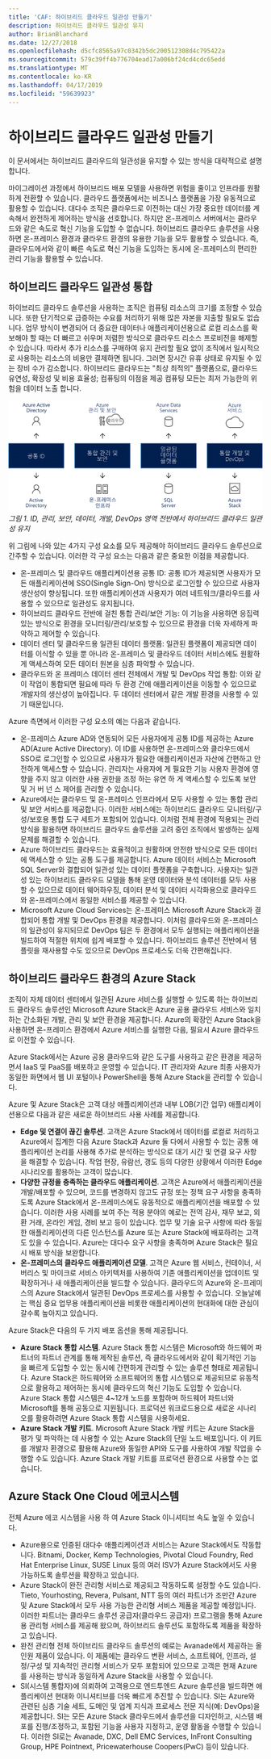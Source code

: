 ```yaml
---
title: 'CAF: 하이브리드 클라우드 일관성 만들기'
description: 하이브리드 클라우드 일관성 유지
author: BrianBlanchard
ms.date: 12/27/2018
ms.openlocfilehash: d5cfc8565a97c0342b5dc200512308d4c795422a
ms.sourcegitcommit: 579c39ff4b776704ead17a006bf24cd4cdc65edd
ms.translationtype: MT
ms.contentlocale: ko-KR
ms.lasthandoff: 04/17/2019
ms.locfileid: "59639923"
---
```

# <a name="create-hybrid-cloud-consistency"></a>하이브리드 클라우드 일관성 만들기

이 문서에서는 하이브리드 클라우드의 일관성을 유지할 수 있는 방식을 대략적으로 설명합니다.

마이그레이션 과정에서 하이브리드 배포 모델을 사용하면 위험을 줄이고 인프라를 원활하게 전환할 수 있습니다. 클라우드 플랫폼에서는 비즈니스 플랫폼을 가장 유동적으로 활용할 수 있습니다. 대다수 조직은 클라우드로 이전하는 대신 가장 중요한 데이터를 계속해서 완전하게 제어하는 방식을 선호합니다. 하지만 온-프레미스 서버에서는 클라우드와 같은 속도로 혁신 기능을 도입할 수 없습니다. 하이브리드 클라우드 솔루션을 사용하면 온-프레미스 환경과 클라우드 환경의 유용한 기능을 모두 활용할 수 있습니다. 즉, 클라우드에서와 같이 빠른 속도로 혁신 기능을 도입하는 동시에 온-프레미스의 편리한 관리 기능을 활용할 수 있습니다.

## <a name="integrate-hybrid-cloud-consistency"></a>하이브리드 클라우드 일관성 통합

하이브리드 클라우드 솔루션을 사용하는 조직은 컴퓨팅 리소스의 크기를 조정할 수 있습니다. 또한 단기적으로 급증하는 수요를 처리하기 위해 많은 자본을 지출할 필요도 없습니다. 업무 방식이 변경되어 더 중요한 데이터나 애플리케이션용으로 로컬 리소스를 확보해야 할 때는 더 빠르고 쉬우며 저렴한 방식으로 클라우드 리소스 프로비전을 해제할 수 있습니다. 따라서 추가 리소스를 구매하여 유지 관리할 필요 없이 조직에서 일시적으로 사용하는 리소스의 비용만 결제하면 됩니다. 그러면 장시간 유휴 상태로 유지될 수 있는 장비 수가 감소합니다. 하이브리드 클라우드는 "최상 최적의" 플랫폼으로, 클라우드 유연성, 확장성 및 비용 효율성; 컴퓨팅의 이점을 제공 컴퓨팅 모든는 최저 가능한의 위험을 데이터 노출 합니다.

![ID, 관리, 보안, 데이터, 개발, DevOps 영역 전반에서 하이브리드 클라우드 일관성 유지](../../_images/hybrid-consistency.png)
*그림 1. ID, 관리, 보안, 데이터, 개발, DevOps 영역 전반에서 하이브리드 클라우드 일관성 유지*

위 그림에 나와 있는 4가지 구성 요소를 모두 제공해야 하이브리드 클라우드 솔루션으로 간주할 수 있습니다. 이러한 각 구성 요소는 다음과 같은 중요한 이점을 제공합니다.

- 온-프레미스 및 클라우드 애플리케이션용 공통 ID: 공통 ID가 제공되면 사용자가 모든 애플리케이션에 SSO(Single Sign-On) 방식으로 로그인할 수 있으므로 사용자 생산성이 향상됩니다. 또한 애플리케이션과 사용자가 여러 네트워크/클라우드를 사용할 수 있으므로 일관성도 유지됩니다.
- 하이브리드 클라우드 전반에 걸친 통합 관리/보안 기능: 이 기능을 사용하면 응집력 있는 방식으로 환경을 모니터링/관리/보호할 수 있으므로 환경을 더욱 자세하게 파악하고 제어할 수 있습니다.
- 데이터 센터 및 클라우드용 일관된 데이터 플랫폼: 일관된 플랫폼이 제공되면 데이터를 이식할 수 있을 뿐 아니라 온-프레미스 및 클라우드 데이터 서비스에도 원활하게 액세스하여 모든 데이터 원본을 심층 파악할 수 있습니다.
- 클라우드와 온 프레미스 데이터 센터 전체에서 개발 및 DevOps 작업 통합: 이와 같이 작업이 통합되면 필요에 따라 두 환경 간에 애플리케이션을 이동할 수 있으므로 개발자의 생산성이 높아집니다. 두 데이터 센터에서 같은 개발 환경을 사용할 수 있기 때문입니다.
  
Azure 측면에서 이러한 구성 요소의 예는 다음과 같습니다.

- 온-프레미스 Azure AD와 연동되어 모든 사용자에게 공통 ID를 제공하는 Azure AD(Azure Active Directory). 이 ID를 사용하면 온-프레미스와 클라우드에서 SSO로 로그인할 수 있으므로 사용자가 필요한 애플리케이션과 자산에 간편하고 안전하게 액세스할 수 있습니다. 관리자는 사용자에 게 필요한 기능 사용자 환경에 영향을 주지 않고 이러한 사용 권한을 조정 하는 유연 하 게 액세스할 수 있도록 보안 및 거 버 넌 스 제어를 관리할 수 있습니다.
- Azure에서는 클라우드 및 온-프레미스 인프라에서 모두 사용할 수 있는 통합 관리 및 보안 서비스를 제공합니다. 이러한 서비스에는 하이브리드 클라우드 모니터링/구성/보호용 통합 도구 세트가 포함되어 있습니다. 이처럼 전체 환경에 적용되는 관리 방식을 활용하면 하이브리드 클라우드 솔루션을 고려 중인 조직에서 발생하는 실제 문제를 해결할 수 있습니다.
- Azure 하이브리드 클라우드는 효율적이고 원활하며 안전한 방식으로 모든 데이터에 액세스할 수 있는 공통 도구를 제공합니다. Azure 데이터 서비스는 Microsoft SQL Server와 결합되어 일관성 있는 데이터 플랫폼을 구축합니다. 사용자는 일관성 있는 하이브리드 클라우드 모델을 통해 운영 데이터와 분석 데이터를 모두 사용할 수 있으므로 데이터 웨어하우징, 데이터 분석 및 데이터 시각화용으로 클라우드와 온-프레미스에서 동일한 서비스를 제공할 수 있습니다.
- Microsoft Azure Cloud Services는 온-프레미스 Microsoft Azure Stack과 결합되어 통합 개발 및 DevOps 환경을 제공합니다. 이처럼 클라우드와 온-프레미스의 일관성이 유지되므로 DevOps 팀은 두 환경에서 모두 실행되는 애플리케이션을 빌드하여 적절한 위치에 쉽게 배포할 수 있습니다. 하이브리드 솔루션 전반에서 템플릿을 재사용할 수도 있으므로 DevOps 프로세스도 더욱 간편해집니다.

## <a name="azure-stack-in-a-hybrid-cloud-environment"></a>하이브리드 클라우드 환경의 Azure Stack

조직이 자체 데이터 센터에서 일관된 Azure 서비스를 실행할 수 있도록 하는 하이브리드 클라우드 솔루션인 Microsoft Azure Stack은 Azure 공용 클라우드 서비스와 일치하는 간소화된 개발, 관리 및 보안 환경을 제공합니다. Azure의 확장인 Azure Stack을 사용하면 온-프레미스 환경에서 Azure 서비스를 실행한 다음, 필요시 Azure 클라우드로 이전할 수 있습니다.

Azure Stack에서는 Azure 공용 클라우드와 같은 도구를 사용하고 같은 환경을 제공하면서 IaaS 및 PaaS를 배포하고 운영할 수 있습니다. IT 관리자와 Azure 최종 사용자가 동일한 화면에서 웹 UI 포털이나 PowerShell을 통해 Azure Stack을 관리할 수 있습니다.

Azure 및 Azure Stack은 고객 대상 애플리케이션과 내부 LOB(기간 업무) 애플리케이션용으로 다음과 같은 새로운 하이브리드 사용 사례를 제공합니다.

- **Edge 및 연결이 끊긴 솔루션**. 고객은 Azure Stack에서 데이터를 로컬로 처리하고 Azure에서 집계한 다음 Azure Stack과 Azure 둘 다에서 사용할 수 있는 공통 애플리케이션 논리를 사용해 추가로 분석하는 방식으로 대기 시간 및 연결 요구 사항을 해결할 수 있습니다. 작업 현장, 유람선, 갱도 등의 다양한 상황에서 이러한 Edge 시나리오를 활용하는 고객이 많습니다.
- **다양한 규정을 충족하는 클라우드 애플리케이션**. 고객은 Azure에서 애플리케이션을 개발/배포할 수 있으며, 코드를 변경하지 않고도 규정 또는 정책 요구 사항을 충족하도록 Azure Stack에서 온-프레미스에도 유동적으로 애플리케이션을 배포할 수 있습니다. 이러한 사용 사례를 보여 주는 적용 분야의 예로는 전역 감사, 재무 보고, 외환 거래, 온라인 게임, 경비 보고 등이 있습니다. 업무 및 기술 요구 사항에 따라 동일한 애플리케이션의 다른 인스턴스를 Azure 또는 Azure Stack에 배포하려는 고객도 있을 수 있습니다. Azure는 대다수 요구 사항을 충족하며 Azure Stack은 필요시 배포 방식을 보완합니다.
- **온-프레미스의 클라우드 애플리케이션 모델**. 고객은 Azure 웹 서비스, 컨테이너, 서버리스 및 마이크로 서비스 아키텍처를 사용하여 기존 애플리케이션을 업데이트 및 확장하거나 새 애플리케이션을 빌드할 수 있습니다. 클라우드의 Azure와 온-프레미스의 Azure Stack에서 일관된 DevOps 프로세스를 사용할 수 있습니다. 오늘날에는 핵심 중요 업무용 애플리케이션을 비롯한 애플리케이션의 현대화에 대한 관심이 갈수록 높아지고 있습니다.

Azure Stack은 다음의 두 가지 배포 옵션을 통해 제공됩니다.

- **Azure Stack 통합 시스템**. Azure Stack 통합 시스템은 Microsoft와 하드웨어 파트너의 파트너 관계를 통해 제작된 솔루션, 즉 클라우드에서와 같이 획기적인 기능을 빠르게 도입할 수 있는 동시에 간편하게 관리할 수 있는 솔루션 형태로 제공됩니다. Azure Stack은 하드웨어와 소프트웨어의 통합 시스템으로 제공되므로 유동적으로 활용하고 제어하는 동시에 클라우드의 혁신 기능도 도입할 수 있습니다. Azure Stack 통합 시스템은 4~12개 노드를 포함하며 하드웨어 파트너와 Microsoft를 통해 공동으로 지원됩니다. 프로덕션 워크로드용으로 새로운 시나리오를 활용하려면 Azure Stack 통합 시스템을 사용하세요.
- **Azure Stack 개발 키트**. Microsoft Azure Stack 개발 키트는 Azure Stack을 평가 및 파악하는 데 사용할 수 있는 Azure Stack의 단일 노드 배포입니다. 이 키트를 개발자 환경으로 활용해 Azure와 동일한 API와 도구를 사용하여 개발 작업을 수행할 수도 있습니다. Azure Stack 개발 키트를 프로덕션 환경으로 사용할 수는 없습니다.

## <a name="azure-stack-one-cloud-ecosystem"></a>Azure Stack One Cloud 에코시스템

전체 Azure 에코 시스템을 사용 하 여 Azure Stack 이니셔티브 속도 높일 수 있습니다.

- Azure용으로 인증된 대다수 애플리케이션과 서비스는 Azure Stack에서도 작동합니다. Bitnami, Docker, Kemp Technologies, Pivotal Cloud Foundry, Red Hat Enterprise Linux, SUSE Linux 등의 여러 ISV가 Azure Stack에서도 사용 가능하도록 솔루션을 확장하고 있습니다.
- Azure Stack이 완전 관리형 서비스로 제공되고 작동하도록 설정할 수도 있습니다. Tieto, Yourhosting, Revera, Pulsant, NTT 등의 여러 파트너가 조만간 Azure 및 Azure Stack에서 모두 사용 가능한 관리형 서비스 제품을 제공할 예정입니다. 이러한 파트너는 클라우드 솔루션 공급자(클라우드 공급자) 프로그램을 통해 Azure용 관리형 서비스를 제공해 왔으며, 하이브리드 솔루션도 포함하도록 제품을 확장하고 있습니다.
- 완전 관리형 전체 하이브리드 클라우드 솔루션의 예로는 Avanade에서 제공하는 올인원 제품이 있습니다. 이 제품에는 클라우드 변환 서비스, 소프트웨어, 인프라, 설정/구성 및 지속적인 관리형 서비스가 모두 포함되어 있으므로 고객은 현재 Azure를 사용하는 방식과 동일하게 Azure Stack을 사용할 수 있습니다.
- SI(시스템 통합자)에 의뢰하여 고객용으로 엔드투엔드 Azure 솔루션을 빌드하면 애플리케이션 현대화 이니셔티브를 더욱 빠르게 추진할 수 있습니다. SI는 Azure와 관련된 심층 기술 세트, 도메인 및 업계 지식과 프로세스 전문 지식(예: DevOps)을 제공합니다. SI는 모든 Azure Stack 클라우드에서 솔루션을 디자인하고, 시스템 배포를 진행/조정하고, 포함된 기능을 사용자 지정하고, 운영 활동을 수행할 수 있습니다. 이러한 SI로는 Avanade, DXC, Dell EMC Services, InFront Consulting Group, HPE Pointnext, Pricewaterhouse Coopers(PwC) 등이 있습니다.
